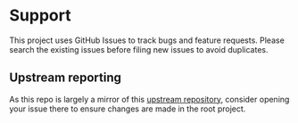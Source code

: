 # Support

This project uses GitHub Issues to track bugs and feature requests. Please search the existing issues before filing new issues to avoid duplicates.

## Upstream reporting

As this repo is largely a mirror of this [upstream repository](https://github.com/JulianHayward/Azure-MG-Sub-Governance-Reporting), consider opening your issue there to ensure changes are made in the root project.
